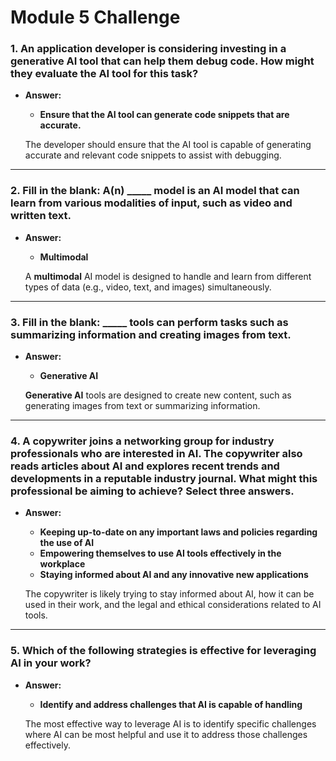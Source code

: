 # Module 5 Challenge

### 1. An application developer is considering investing in a generative AI tool that can help them debug code. How might they evaluate the AI tool for this task?
- **Answer:**  
  - **Ensure that the AI tool can generate code snippets that are accurate.**

  The developer should ensure that the AI tool is capable of generating accurate and relevant code snippets to assist with debugging.

---

### 2. Fill in the blank: A(n) _____ model is an AI model that can learn from various modalities of input, such as video and written text.
- **Answer:**  
  - **Multimodal**

  A **multimodal** AI model is designed to handle and learn from different types of data (e.g., video, text, and images) simultaneously.

---

### 3. Fill in the blank: _____ tools can perform tasks such as summarizing information and creating images from text.
- **Answer:**  
  - **Generative AI**

  **Generative AI** tools are designed to create new content, such as generating images from text or summarizing information.

---

### 4. A copywriter joins a networking group for industry professionals who are interested in AI. The copywriter also reads articles about AI and explores recent trends and developments in a reputable industry journal. What might this professional be aiming to achieve? Select three answers.
- **Answer:**  
  - **Keeping up-to-date on any important laws and policies regarding the use of AI**
  - **Empowering themselves to use AI tools effectively in the workplace**
  - **Staying informed about AI and any innovative new applications**

  The copywriter is likely trying to stay informed about AI, how it can be used in their work, and the legal and ethical considerations related to AI tools.

---

### 5. Which of the following strategies is effective for leveraging AI in your work?
- **Answer:**  
  - **Identify and address challenges that AI is capable of handling**

  The most effective way to leverage AI is to identify specific challenges where AI can be most helpful and use it to address those challenges effectively.

